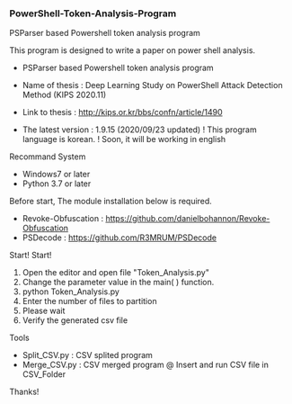 ### PowerShell-Token-Analysis-Program
PSParser based Powershell token analysis program

This program is designed to write a paper on power shell analysis.
- PSParser based Powershell token analysis program

* Name of thesis : Deep Learning Study on PowerShell Attack Detection Method (KIPS 2020.11)
* Link to thesis : http://kips.or.kr/bbs/confn/article/1490

* The latest version : 1.9.15 (2020/09/23 updated)
  ! This program language is korean. 
  ! Soon, it will be working in english


Recommand System
- Windows7 or later
- Python 3.7 or later


Before start, The module installation below is required. 
- Revoke-Obfuscation : https://github.com/danielbohannon/Revoke-Obfuscation
- PSDecode : https://github.com/R3MRUM/PSDecode


Start!
Start!
1. Open the editor and open file "Token_Analysis.py"
2. Change the parameter value in the main( ) function.
2. python Token_Analysis.py
3. Enter the number of files to partition
4. Please wait
5. Verify the generated csv file


Tools
- Split_CSV.py : CSV splited program
- Merge_CSV.py : CSV merged program
@ Insert and run CSV file in CSV_Folder


Thanks!

